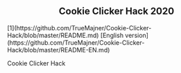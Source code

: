<h2 align="center">Cookie Clicker Hack 2020</h2> 
[1](https://github.com/TrueMajner/Cookie-Clicker-Hack/blob/master/README.md)  
[English version](https://github.com/TrueMajner/Cookie-Clicker-Hack/blob/master/README-EN.md)

Cookie Clicker Hack
